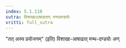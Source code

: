 ```yaml
---
index: 5.1.110
sutra: विशाखाऽऽषाढादण् मन्थदण्डयोः
vritti: full_sutra
---
```


"तत् अस्य प्रयोजनम्" (इति) विशाखा-आषाढात् मन्थ-दण्डयोः अण्